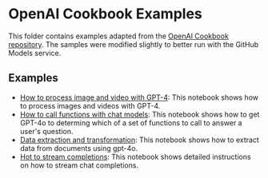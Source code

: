 # OpenAI Cookbook Examples

This folder contains examples adapted from the [OpenAI Cookbook repository](https://github.com/openai/openai-cookbook).
The samples were modified slightly to better run with the GitHub Models service.

## Examples

- [How to process image and video with GPT-4](how_to_process_image_and_video_with_gpt4o.ipynb): This notebook shows how to process images and videos with GPT-4.
- [How to call functions with chat models](How_to_call_functions_with_chat_models.ipynb): This notebook shows how to get GPT-4o to determing which of a set of functions to call to answer a user's question.
- [Data extraction and transformation](Data_extraction_transformation.ipynb): This notebook shows how to extract data from documents using gpt-4o.
- [Hot to stream completions](how_to_stream_completions.ipynb): This notebook shows detailed instructions on how to stream chat completions.
